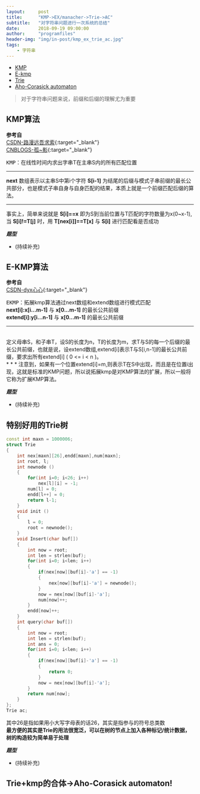 ```yaml
---
layout:     post
title:      "KMP->EX/manacher->Trie->AC"
subtitle:   "对字符串问题进行一次系统的总结"
date:       2018-09-19 09:00:00
author:     "programfiles"
header-img: "img/in-post/kmp_ex_trie_ac.jpg"
tags:
    - 字符串
---
```


* [KMP](#kmp)<br>
* [E-kmp](#E-kmp)<br>
* [Trie](#trie)<br>
* [Aho-Corasick automaton](#Aho-Corasick-automaton)<br>

>对于字符串问题来说，前缀和后缀的理解尤为重要<br>

<span id="kmp"></span> 
## KMP算法
**参考自** <br>
[CSDN-路漫远吾求索](https://blog.csdn.net/starstar1992/article/details/54913261/){:target="_blank"} <br> 
[CNBLOGS-孤~影](https://www.cnblogs.com/yjiyjige/p/3263858.html#!comments){:target="_blank"} <br>

<kbd>KMP</kbd>：在线性时间内求出字串T在主串S内的所有匹配位置<br>
* * *
**next** 数组表示以主串S中第i个字符 **S[i-1]** 为结尾的后缀与模式子串前缀的最长公共部分，也是模式子串自身与自身匹配的结果，本质上就是一个前缀匹配后缀的算法。<br>
* * *
事实上，简单来说就是 **S[i]==x** 即为S到当前位置与T匹配的字符数量为x(0~x-1), 当 **S[i]!=T[j]** 时，用 **T[nex[i]]==T[x]** 与 **S[i]** 进行匹配看是否成功<br>

**_题型_** <br>
* (持续补充) <br>

<span id="E-kmp"></span> 
## E-KMP算法
**参考自** <br>
[CSDN-dyx心心](https://blog.csdn.net/dyx404514/article/details/41831947#commentBox){:target="_blank"} <br> 

<kbd>EKMP</kbd>：拓展kmp算法通过next数组和extend数组进行模式匹配<br>
**next[i]:x[i...m-1]** 与 **x[0...m-1]** 的最长公共前缀<br>
**extend[i]:y[i...n-1]** 与 **x[0...m-1]** 的最长公共前缀<br>
* * *
<br>
定义母串S，和子串T，设S的长度为n，T的长度为m，求T与S的每一个后缀的最长公共前缀，也就是说，设extend数组,extend[i]表示T与S[i,n-1]的最长公共前缀，要求出所有extend[i] ( 0 <= i < n )。
<br>
* * *
注意到，如果有一个位置extend[i]=m,则表示T在S中出现，而且是在位置i出现，这就是标准的KMP问题，所以说拓展kmp是对KMP算法的扩展，所以一般将它称为扩展KMP算法。<br>

**_题型_** <br>
* (持续补充) <br>

<span id="Trie"></span> 
## 特别好用的Trie树
```cpp
const int maxn = 1000006;
struct Trie
{
    int nex[maxn][26],endd[maxn],num[maxn];
    int root, l;
    int newnode ()
    {
        for(int i=0; i<26; i++)
            nex[l][i] = -1;
        num[l] = 0;
        endd[l++] = 0;
        return l-1;
    }
    void init ()
    {
        l = 0;
        root = newnode();
    }
    void Insert(char buf[])
    {
        int now = root;
        int len = strlen(buf);
        for(int i=0; i<len; i++)
        {
            if(nex[now][buf[i]-'a'] == -1)
            {
                nex[now][buf[i]-'a'] = newnode();
            }
            now = nex[now][buf[i]-'a'];
            num[now]++;
        }
        endd[now]++;
    }
    int query(char buf[])
    {
        int now = root;
        int len = strlen(buf);
        int ans = 0;
        for(int i=0; i<len; i++)
        {
            if(nex[now][buf[i]-'a'] == -1)
            {
                return 0;
            }
            now = nex[now][buf[i]-'a'];
        }
        return num[now];
    }
};
Trie ac;
```
其中26是指如果用小大写字母表的话26，其实是指参与的符号总类数<br>
**最方便的其实是Trie的用法很宽泛，可以在树的节点上加入各种标记/统计数据，树的构造较为简单易于处理** <br>

**_题型_** <br>
* (持续补充) <br>

<span id="Aho-Corasick-automaton"></span> 
## Trie+kmp的合体->Aho-Corasick automaton!

